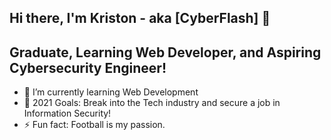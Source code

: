 ## Hi there, I'm Kriston - aka [CyberFlash] 👋 


## Graduate, Learning Web Developer, and Aspiring Cybersecurity Engineer!

- 🌱 I’m currently learning Web Development
- 🥅 2021 Goals: Break into the Tech industry and secure a job in Information Security!
- ⚡ Fun fact: Football is my passion.


